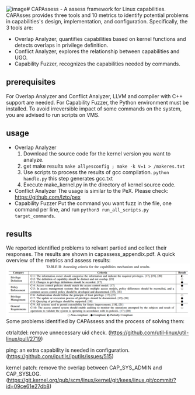 ![image](https://github.com/user-attachments/assets/885c4744-3b4c-45be-9e11-38e35aede6ce)# CAPAssess - A assess framework for Linux capabilities. 
CAPAsses provides three tools and 10 metrics to identify potential problems in capabilities's design, implementation, and configuration. Specifically, the 3 tools are:
- Overlap Analyzer, quantifies capabilities based on kernel functions and detects overlaps in privilege definition. 
- Conflict Analyzer, explores the relationship between capabilities and UGO.
- Capability Fuzzer, recognizes the capabilities needed by commands.
## prerequisites
For Overlap Analyzer and Conflict Analyzer, LLVM and compiler with C++ support are needed. For Capability Fuzzer, the Python environment must be installed. To avoid irreversible impact of some commands on the system, you are advised to run scripts on VMS.   
## usage
- Overlap Analyzer
  1. Download the source code for the kernel version you want to analyze.
  2. get make results
``make allyesconfig ; make -k V=1 > /makeres.txt``
  3. Use scripts to process the results of gcc compilation.
``python handle.py``
this step generates gcc.txt
  4. Execute make_kernel.py in the directory of kernel source code.
- Conflict Analyzer
  The usage is similar to the PeX. Please check: https://github.com/lzto/pex
- Capability Fuzzer
  Put the command you want fuzz in the file, one command per line, and run 
``python3 run_all_scripts.py target_commands``.
## results 
We reported identified problems to relvant partied and collect their responses. The results are shown in capassess_appendix.pdf.
A quick overview of the metrics and assess results:
![assess metrics and results](metrics_results.png)
Some problems identified by CAPAssess and the process of solving them:

ctrlaltdel: remove unnecessary uid check. (https://github.com/util-linux/util-linux/pull/2719)

ping: an extra capability is needed in configuration. (https://github.com/iputils/iputils/issues/515)

kernel patch: remove the overlap between CAP_SYS_ADMIN and CAP_SYSLOG. (https://git.kernel.org/pub/scm/linux/kernel/git/kees/linux.git/commit/?id=09ce61e27db8)


  
